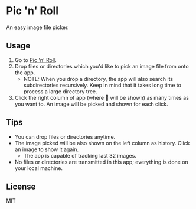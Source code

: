 # Pic 'n' Roll

An easy image file picker.

## Usage

1. Go to [Pic 'n' Roll](https://keyfox.github.io/pic-n-roll/).
1. Drop files or directories which you'd like to pick an image file from onto the app.
   - NOTE: When you drop a directory, the app will also search its subdirectories recursively.
     Keep in mind that it takes long time to process a large directory tree.
1. Click the right column of app (where 🎲 will be shown) as many times as you want to.
   An image will be picked and shown for each click.

## Tips

- You can drop files or directories anytime.
- The image picked will be also shown on the left column as history.
  Click an image to show it again.
  - The app is capable of tracking last 32 images.
- No files or directories are transmitted in this app;
  everything is done on your local machine.

## License

MIT
